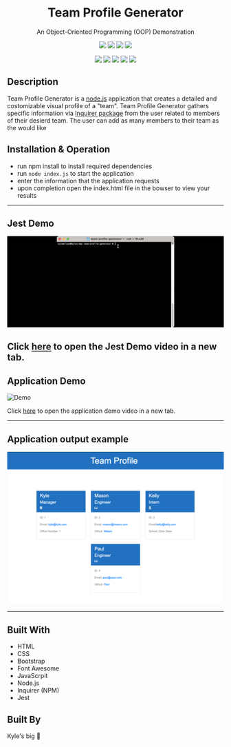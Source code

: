 <h1 align="center">Team Profile Generator</h1>
<p align="center">An Object-Oriented Programming (OOP) Demonstration</p>

<p align="center">
    <img src="https://img.shields.io/github/repo-size/lylekilson/team-profile-generator" />
    <img src="https://img.shields.io/github/languages/top/lylekilson/team-profile-generator"  />
    <img src="https://img.shields.io/github/issues/lylekilson/team-profile-generator" />
    <img src="https://img.shields.io/github/last-commit/lylekilson/team-profile-generator" >
</p>
  
<p align="center">
    <img src="https://img.shields.io/badge/HTML-blue"  />
    <img src="https://img.shields.io/badge/CSS-green" />
    <img src="https://img.shields.io/badge/Javascript-yellow" />
    <img src="https://img.shields.io/badge/Jest-orange" />
    <img src="https://img.shields.io/badge/Inquirer-blue"  />
</p>
 
 ## Description
Team Profile Generator is a [node.js](https://nodejs.org/en/) application that creates a detailed and costomizable visual profile of a "team". Team Profile Generator gathers specific information via [Inquirer package](https://www.npmjs.com/package/inquirer) from the user related to members of their desierd team. The user can add as many members to their team as the would like

## Installation & Operation

- run npm install to install required dependencies
- run `node index.js` to start the application
- enter the information that the application requests
- upon completion open the index.html file in the bowser to view your results

---
## Jest Demo
![Demo](./Jest.gif)

Click [here](https://drive.google.com/file/d/18ZDyy9hN61xhV162QY_XNneJDJce4hEB/view) to open the Jest Demo video in a new tab.
---
## Application Demo
![Demo](./Demo.gif)

Click [here](https://drive.google.com/file/d/1U4c4tLg-CSB2LbFFcuDqTkHIxDRzTWB0/view) to open the application demo video in a new tab.

---

## Application output example
![Examle](./example1.png)

---

## Built With

- HTML
- CSS
- Bootstrap
- Font Awesome
- JavaScrpit
- Node.js
- Inquirer (NPM)
- Jest

## Built By
Kyle's big 🧠


